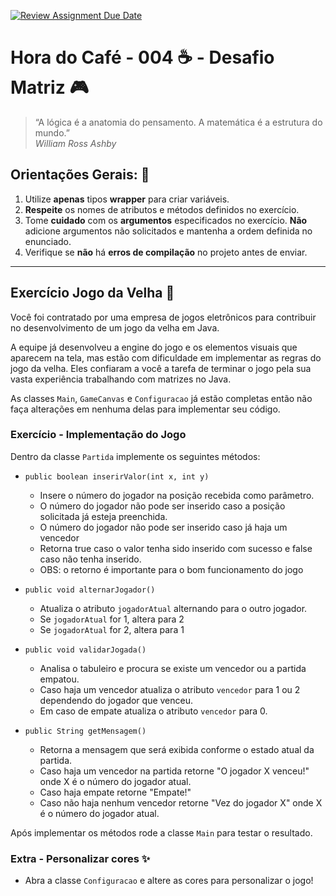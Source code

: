 [![Review Assignment Due Date](https://classroom.github.com/assets/deadline-readme-button-22041afd0340ce965d47ae6ef1cefeee28c7c493a6346c4f15d667ab976d596c.svg)](https://classroom.github.com/a/8Pnxj-sG)
# Hora do Café - 004 ☕ - Desafio Matriz 🎮️

> “A lógica é a anatomia do pensamento. A matemática é a estrutura do mundo.” <br>
> *William Ross Ashby*

## Orientações Gerais: 🚨
1. Utilize **apenas** tipos **wrapper** para criar variáveis.
2. **Respeite** os nomes de atributos e métodos definidos no exercício.
3. Tome **cuidado** com os **argumentos** especificados no exercício.
   **Não** adicione argumentos não solicitados e mantenha a ordem definida no enunciado.
4. Verifique se **não** há **erros de compilação** no projeto antes de enviar.

--- 

## Exercício Jogo da Velha 🧓

Você foi contratado por uma empresa de jogos eletrônicos para contribuir no desenvolvimento 
de um jogo da velha em Java. 

A equipe já desenvolveu a engine do jogo e os elementos visuais 
que aparecem na tela, mas estão com dificuldade em implementar as regras do jogo da velha. 
Eles confiaram a você a tarefa de terminar o jogo pela sua vasta experiência trabalhando com 
matrizes no Java.

As classes `Main`, `GameCanvas` e `Configuracao` já estão completas então não faça alterações 
em nenhuma delas para implementar seu código.

### Exercício - Implementação do Jogo

Dentro da classe `Partida` implemente os seguintes métodos:

* `public boolean inserirValor(int x, int y)`
   * Insere o número do jogador na posição recebida como parâmetro.
   * O número do jogador não pode ser inserido caso a posição solicitada já esteja preenchida.
   * O número do jogador não pode ser inserido caso já haja um vencedor
   * Retorna true caso o valor tenha sido inserido com sucesso e false caso não tenha inserido.
   * OBS: o retorno é importante para o bom funcionamento do jogo


* `public void alternarJogador()`
   * Atualiza o atributo `jogadorAtual` alternando para o outro jogador.
   * Se `jogadorAtual` for 1, altera para 2
   * Se `jogadorAtual` for 2, altera para 1


* `public void validarJogada()`
   * Analisa o tabuleiro e procura se existe um vencedor ou a partida empatou.
   * Caso haja um vencedor atualiza o atributo `vencedor` para 1 ou 2 dependendo do jogador que venceu.
   * Em caso de empate atualiza o atributo `vencedor` para 0.


* `public String getMensagem()`
   * Retorna a mensagem que será exibida conforme o estado atual da partida.
   * Caso haja um vencedor na partida retorne "O jogador X venceu!" onde X é o número do jogador atual.
   * Caso haja empate retorne "Empate!"
   * Caso não haja nenhum vencedor retorne "Vez do jogador X" onde X é o número do jogador atual.

Após implementar os métodos rode a classe `Main` para testar o resultado.

### Extra - Personalizar cores ✨

* Abra a classe `Configuracao` e altere as cores para personalizar o jogo!
